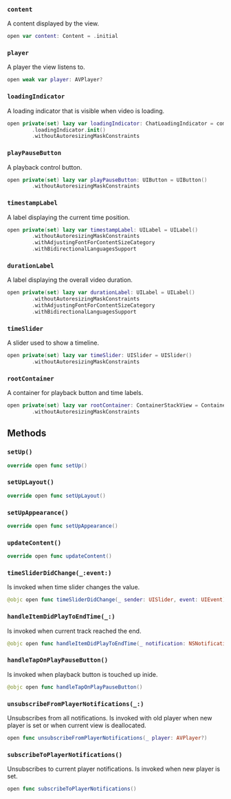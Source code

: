 
### `content`

A content displayed by the view.

``` swift
open var content: Content = .initial 
```

### `player`

A player the view listens to.

``` swift
open weak var player: AVPlayer? 
```

### `loadingIndicator`

A loading indicator that is visible when video is loading.

``` swift
open private(set) lazy var loadingIndicator: ChatLoadingIndicator = components
        .loadingIndicator.init()
        .withoutAutoresizingMaskConstraints
```

### `playPauseButton`

A playback control button.

``` swift
open private(set) lazy var playPauseButton: UIButton = UIButton()
        .withoutAutoresizingMaskConstraints
```

### `timestampLabel`

A label displaying the current time position.

``` swift
open private(set) lazy var timestampLabel: UILabel = UILabel()
        .withoutAutoresizingMaskConstraints
        .withAdjustingFontForContentSizeCategory
        .withBidirectionalLanguagesSupport
```

### `durationLabel`

A label displaying the overall video duration.

``` swift
open private(set) lazy var durationLabel: UILabel = UILabel()
        .withoutAutoresizingMaskConstraints
        .withAdjustingFontForContentSizeCategory
        .withBidirectionalLanguagesSupport
```

### `timeSlider`

A slider used to show a timeline.

``` swift
open private(set) lazy var timeSlider: UISlider = UISlider()
        .withoutAutoresizingMaskConstraints
```

### `rootContainer`

A container for playback button and time labels.

``` swift
open private(set) lazy var rootContainer: ContainerStackView = ContainerStackView(axis: .vertical)
        .withoutAutoresizingMaskConstraints
```

## Methods

### `setUp()`

``` swift
override open func setUp() 
```

### `setUpLayout()`

``` swift
override open func setUpLayout() 
```

### `setUpAppearance()`

``` swift
override open func setUpAppearance() 
```

### `updateContent()`

``` swift
override open func updateContent() 
```

### `timeSliderDidChange(_:event:)`

Is invoked when time slider changes the value.

``` swift
@objc open func timeSliderDidChange(_ sender: UISlider, event: UIEvent) 
```

### `handleItemDidPlayToEndTime(_:)`

Is invoked when current track reached the end.

``` swift
@objc open func handleItemDidPlayToEndTime(_ notification: NSNotification) 
```

### `handleTapOnPlayPauseButton()`

Is invoked when playback button is touched up inide.

``` swift
@objc open func handleTapOnPlayPauseButton() 
```

### `unsubscribeFromPlayerNotifications(_:)`

Unsubscribes from all notifications.
Is invoked with old player when new player is set or when current view is deallocated.

``` swift
open func unsubscribeFromPlayerNotifications(_ player: AVPlayer?) 
```

### `subscribeToPlayerNotifications()`

Unsubscribes to current player notifications.
Is invoked when new player is set.

``` swift
open func subscribeToPlayerNotifications() 
